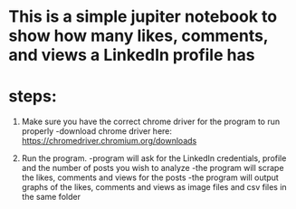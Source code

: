 # This is a simple jupiter notebook to show how many likes, comments, and views a LinkedIn profile has

# steps: 
  1. Make sure you have the correct chrome driver for the program to run properly 
    -download chrome driver here: https://chromedriver.chromium.org/downloads 
  
  2. Run the program.
    -program will ask for the LinkedIn credentials, profile and the number of posts you wish to analyze
    -the program will scrape the likes, comments and views for the posts 
    -the program will output graphs of the likes, comments and views as image files and csv files in the same folder
    
